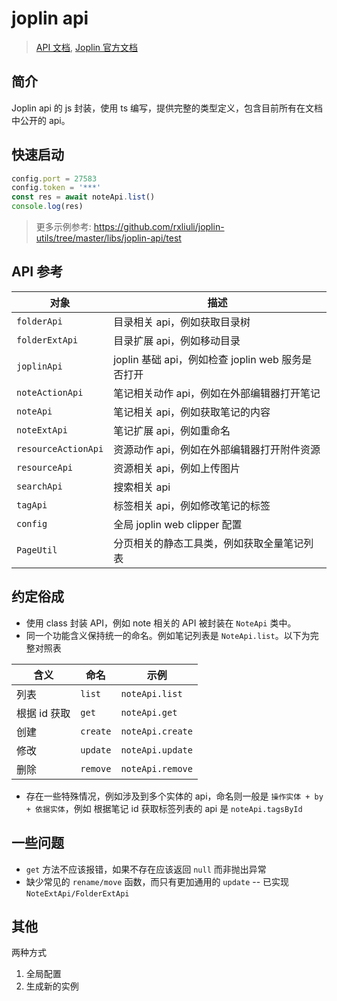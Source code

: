 # joplin api

> [API 文档](https://joplin-utils.rxliuli.com/api/joplin-api/), [Joplin 官方文档](https://joplinapp.org/api/references/rest_api/)

## 简介

Joplin api 的 js 封装，使用 ts 编写，提供完整的类型定义，包含目前所有在文档中公开的 api。

## 快速启动

```ts
config.port = 27583
config.token = '***'
const res = await noteApi.list()
console.log(res)
```

> 更多示例参考: <https://github.com/rxliuli/joplin-utils/tree/master/libs/joplin-api/test>

## API 参考

| 对象                | 描述                                              |
| ------------------- | ------------------------------------------------- |
| `folderApi`         | 目录相关 api，例如获取目录树                      |
| `folderExtApi`      | 目录扩展 api，例如移动目录                        |
| `joplinApi`         | joplin 基础 api，例如检查 joplin web 服务是否打开 |
| `noteActionApi`     | 笔记相关动作 api，例如在外部编辑器打开笔记        |
| `noteApi`           | 笔记相关 api，例如获取笔记的内容                  |
| `noteExtApi`        | 笔记扩展 api，例如重命名                          |
| `resourceActionApi` | 资源动作 api，例如在外部编辑器打开附件资源        |
| `resourceApi`       | 资源相关 api，例如上传图片                        |
| `searchApi`         | 搜索相关 api                                      |
| `tagApi`            | 标签相关 api，例如修改笔记的标签                  |
| `config`            | 全局 joplin web clipper 配置                      |
| `PageUtil`          | 分页相关的静态工具类，例如获取全量笔记列表        |

## 约定俗成

- 使用 class 封装 API，例如 note 相关的 API 被封装在 `NoteApi` 类中。
- 同一个功能含义保持统一的命名。例如笔记列表是 `NoteApi.list`。以下为完整对照表

| 含义         | 命名     | 示例             |
| ------------ | -------- | ---------------- |
| 列表         | `list`   | `noteApi.list`   |
| 根据 id 获取 | `get`    | `noteApi.get`    |
| 创建         | `create` | `noteApi.create` |
| 修改         | `update` | `noteApi.update` |
| 删除         | `remove` | `noteApi.remove` |

- 存在一些特殊情况，例如涉及到多个实体的 api，命名则一般是 `操作实体 + by + 依据实体`，例如 根据笔记 id 获取标签列表的 api 是 `noteApi.tagsById`

## 一些问题

- `get` 方法不应该报错，如果不存在应该返回 `null` 而非抛出异常
- 缺少常见的 `rename/move` 函数，而只有更加通用的 `update` -- 已实现 `NoteExtApi/FolderExtApi`

## 其他

两种方式

1. 全局配置
2. 生成新的实例
